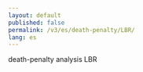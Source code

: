 ```yaml
---
layout: default
published: false
permalink: /v3/es/death-penalty/LBR/
lang: es
---
```


death-penalty analysis LBR
